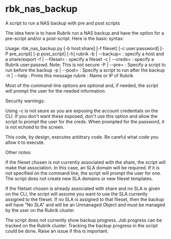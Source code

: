 # rbk_nas_backup
A script to run a NAS backup with pre and post scripts

The idea here is to have Rubrik run a NAS backup and have the option for a pre-script and/or a post-script.  Here is the basic
syntax:

Usage: rbk_nas_backup.py [-b host:share] [-f fileset] [-c user:password] [-P pre_script] [-p post_script] [-h] rubrik
-b | --backup= : specify a host and a share/export
-f | --fileset= : specify a fileset
-c | --creds= : specify a Rubrik user:passwd.  Note: This is not secure
-P | --pre= : Specify a script to run before the backup
-p | --post= : Specify a script to run after the backup
-h | --help : Prints this message
rubrik : Name or IP of Rubrik

Most of the command-line options are optional and, if needed, the script will prompt the user for the needed information.

Security warnings:

Using -c is not seure as you are exposing the account credentials on the CLI.  If you don't want these exposed, don't use
this option and allow the script to prompt the user for the creds.  When prompted for the password, it is not echoed to the screen.

This code, by design, executes arbitrary code.  Be careful what code you allow it to execute.

Other notes:

If the fileset chosen is not currently associated with the share, the script will make that association.  In this case, an SLA domain will be required.  If it is not specified on the command line, the script will prompt the user for one.  The script does not create new SLA domains or new fileset templates. 

If the filetset chosen is already associated with share and no SLA is given on the CLI, the script will assume you want to use the SLA currently assigned to the fileset.  If no SLA is assigned to that fileset, then the backup will have "No SLA" and will be an Unmanaged Object and must be managed by the user on the Rubrik cluster.

The script does not currently show backup progress.  Job progress can be tracked on the Rubrik cluster.  Tracking the backup progress in the script could be done.  Raise an issue if this is important.
